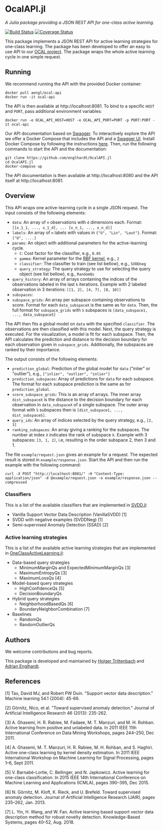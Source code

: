 # OcalAPI.jl
_A Julia package providing a JSON REST API for one-class active learning._

[![Build Status](https://travis-ci.com/englhardt/OcalAPI.jl.svg?branch=master)](https://travis-ci.com/englhardt/OcalAPI.jl)
[![Coverage Status](https://coveralls.io/repos/github/englhardt/OcalAPI.jl/badge.svg?branch=master)](https://coveralls.io/github/englhardt/OcalAPI.jl?branch=master)

This package implements a JSON REST API for active learning strategies for one-class learning.
The package has been developed to offer an easy to use API to our [OCAL project](https://www.ipd.kit.edu/ocal/). The package wraps the whole active learning cycle in one simple request.

## Running

We recommend running the API with the provided Docker container:

```
docker pull aengl/ocal-api
docker run -it ocal-api
```

The API is then available at http://localhost:8081.
To bind to a specific `HOST` and `PORT`, pass additional environment variables:
```
docker run -e OCAL_API_HOST=HOST -e OCAL_API_PORT=PORT -p PORT:PORT -it ocal-api
```

Our API documentation based on [Swagger](https://swagger.io/).
To interactively explore the API we offer a Docker Compose that includes the API and a [Swagger UI](https://swagger.io/tools/swagger-ui/).
Install Docker Compose by following the instructions [here](https://docs.docker.com/compose/install/). Then, run the following commands to start the API and the documentation:
```
git clone https://github.com/englhardt/OcalAPI.jl
cd OcalAPI.jl
docker-compose up
```

The API documentation is then available at http://localhost:8080 and the API itself at http://localhost:8081.

## Overview
This API wraps one active-learning cycle in a single JSON request.
The input consists of the following elements:
- `data`: An array of `n` observations with `d` dimensions each. Format: `[[x_1_1, ..., x_1_d], ... [x_n_1, ..., x_n_d]]`
- `labels`: An array of `n` labels with values in `{"U", "Lin", "Lout"}`. Format: `["U", ....]`
- `params`: An object with additional parameters for the active-learning cycle.
  - `C`: Cost factor for the classifier, e.g., `0.05`
  - `gamma`: Kernel parameter for the [RBF kernel](http://scikit-learn.org/stable/modules/generated/sklearn.metrics.pairwise.rbf_kernel.html), e.g., `2`
  - `classifier`: The classifier to train (see list bellow), e.g., `SVDDneg`
  - `query_strategy`: The query strategy to use for selecting the query object (see list bellow), e.g., `RandomQs`
- `query_history`: An array of arrays containing the indices of the observations labeled in the last `k` iterations. Example with 2 labeled observation in 3 iterations: `[[1, 2], [4, 7], [8, 10]]`
- `subspaces`:
- `subspace_grids`: An array per subspace containing observations to score. Format for each `data_subspaceX` is the same as for `data`. Then, the full format for `subspace_grids` with `S` subspaces is `[data_subspace1, ..., data_subspaceS]`

The API then fits a global model on `data` with the specified `classifier`.
The observations are then classified with this model.
Next, the query strategy is executed.
For the visualization, a model is fit for each subspace.
Then, the API calculates the prediction and distance to the decision boundary for each observation given in `subspace_grids`.
Additionally, the subspaces are ranked by their importance.

The output consists of the following elements:
- `prediction_global`: Prediction of the global model for `data` ("inlier" or "outlier"), e.g., `["inlier", "outlier", "inlier"]`
- `prediction_subspaces`: Array of predictions for `data` for each subspace. The format for each subspace prediction is the same as for `prediction_global`.
- `score_subspace_grids`: This is an array of arrays. The inner array `dist_subspaceX` is the distance to the decision boundary for each observation in `data_subspaceX` of a single subspace. The outer array format with `S` subspaces then is `[dist_subspace1, ..., dist_subspaceS]`.
- `query_ids`: An array of indices selected by the query strategy, e.g., `[2, 3]`
- `ranking_subspaces`: An array giving a ranking for the subspaces. The number at index `X` indicates the rank of subspace `X`. Example with 3 subspaces: `[3, 1, 2]`, i.e, resulting in the order subspace 2, then 3 and 1.

The file `example/request.json` gives an example for a request.
The expected result is stored in `example/response.json`.
Start the API and then run the example with the following command:

```
curl -X POST "http://localhost:8081/" -H "Content-Type: application/json" -d @example/request.json -o example/response.json --compressed
```

### Classifiers
This is a list of the available classifiers that are implemented in [SVDD.jl](https://github.com/englhardt/SVDD.jl):

* Vanilla Support Vector Data Description (VanillaSVDD) [1]
* SVDD with negative examples (SVDDNeg) [1]
* Semi-supervised Anomaly Detection (SSAD) [2]

### Active learning strategies
This is a list of the available active learning strategies that are implemented in [OneClassActiveLearning.jl](https://github.com/englhardt/OneClassActiveLearning.jl):
- Data-based query strategies
  - MinimumMarginQs and ExpectedMinimumMarginQs [3]
  - MaximumEntropyQs [3]
  - MaximumLossQs [4]
- Model-based query strategies
    - HighConfidenceQs [5]
    - DecisionBoundaryQs
- Hybrid query strategies
    - NeighborhoodBasedQs [6]
    - BoundaryNeighborCombination [7]
- Baselines
  - RandomQs
  - RandomOutlierQs

## Authors
We welcome contributions and bug reports.

This package is developed and maintained by [Holger Trittenbach](https://github.com/holtri/) and [Adrian Englhardt](https://github.com/englhardt).

## References
[1] Tax, David MJ, and Robert PW Duin. "Support vector data description." Machine learning 54.1 (2004): 45-66.

[2] Görnitz, Nico, et al. "Toward supervised anomaly detection." Journal of Artificial Intelligence Research 46 (2013): 235-262.

[3] A. Ghasemi, H. R. Rabiee, M. Fadaee, M. T. Manzuri, and M. H. Rohban. Active learning from positive and unlabeled data. In 2011 IEEE 11th International Conference on Data Mining Workshops, pages 244–250, Dec 2011.

[4] A. Ghasemi, M. T. Manzuri, H. R. Rabiee, M. H. Rohban, and S. Haghiri. Active one-class learning by kernel density estimation. In 2011 IEEE International Workshop on Machine Learning for Signal Processing, pages 1–6, Sept 2011.

[5] V. Barnabé-Lortie, C. Bellinger, and N. Japkowicz. Active learning for one-class classification. In 2015 IEEE 14th International Conference on Machine Learning and Applications (ICMLA), pages 390–395, Dec 2015.

[6] N. Görnitz, M. Kloft, K. Rieck, and U. Brefeld. Toward supervised anomaly detection. Journal of Artificial Intelligence Research (JAIR), pages 235–262, Jan. 2013.

[7] L. Yin, H. Wang, and W. Fan. Active learning based support vector data description method for robust novelty detection. Knowledge-Based Systems, pages 40–52, Aug. 2018.
